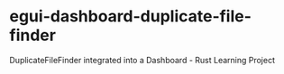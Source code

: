 # egui-dashboard-duplicate-file-finder
DuplicateFileFinder integrated into a Dashboard - Rust Learning Project
